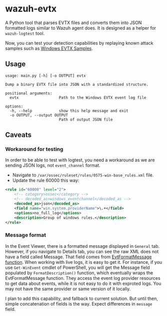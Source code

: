 # wazuh-evtx

A Python tool that parses EVTX files and converts them into JSON formatted logs similar to Wazuh agent does. It is designed as a helper for `wazuh-logtest` tool.

Now, you can test your detection capabilities by replaying known attack samples such as [Windows EVTX Samples](https://github.com/sbousseaden/EVTX-ATTACK-SAMPLES).

## Usage

```shell
usage: main.py [-h] [-o OUTPUT] evtx

Dump a binary EVTX file into JSON with a standardized structure.

positional arguments:
  evtx                  Path to the Windows EVTX event log file

options:
  -h, --help            show this help message and exit
  -o OUTPUT, --output OUTPUT
                        Path of output JSON file
```

## Caveats

### Workaround for testing

In order to be able to test with logtest, you need a workaround as we are sending JSON logs, not `event_channel` format.

* Navigate to `/var/ossec/ruleset/rules/0575-win-base_rules.xml` file.
* Update the rule 60000 this way:

```xml
<rule id="60000" level="2">
    <!-- category>ossec</category -->
    <!-- decoded_as>windows_eventchannel</decoded_as -->
    <decoded_as>json</decoded_as>
    <field name="win.system.providerName">\.+</field>
    <options>no_full_log</options>
    <description>Group of windows rules.</description>
</rule>
```

### Message format

In the Event Viewer, there is a formatted message displayed in `General` tab. However, if you navigate to Details tab, you can see the raw XML does not have a field called Message. That field comes from [EvtFormatMessage function](https://learn.microsoft.com/en-us/windows/win32/api/winevt/nf-winevt-evtformatmessage). When working with live logs, it is easy to get it. For instance, if you use `Get-WinEvent` cmdlet of PowerShell, you will get the Message field populated by `FormatDescription()` function, which eventually wraps the EvtFormatMessage function. They access the event log provider resources to get data about events, while it is not easy to do it with exproted logs. You may not have the same provider or same version of it locally.

I plan to add this capability, and fallback to current solution. But until then, simple concatenation of fields is the way. Expect differences in `message` field.
